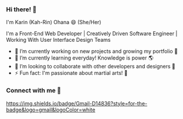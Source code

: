 ### Hi there! 👋
 I'm Karin (Kah-Rin) Ohana 😄 (She/Her)

 I'm a Front-End Web Developer | Creatively Driven Software Engineer | Working With User Interface Design Teams


- 🔭 I’m currently working on new projects and growing my portfolio 📗
- 🌱 I’m currently learning everyday! Knowledge is power 🌎
- 👯 I’m looking to collaborate with other developers and designers 🎨
- ⚡ Fun fact: I'm passionate about martial arts! 🥋

### Connect with me 🔗

https://img.shields.io/badge/Gmail-D14836?style=for-the-badge&logo=gmail&logoColor=white
 
 
